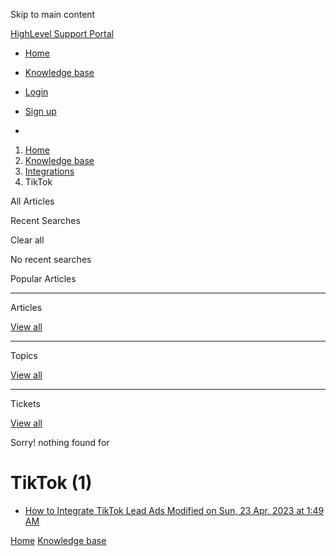 Skip to main content

[ HighLevel Support Portal ](https://help.gohighlevel.com)

  * [ Home ](/support/home)
  * [ Knowledge base ](/support/solutions)

  * [Login](/support/login)
  * [Sign up](/support/signup)
  * 

  1. [Home](/support/home)
  2. [Knowledge base](/support/solutions)
  3. [Integrations](/support/solutions/48000449584)
  4. TikTok

All  Articles 

Recent Searches

Clear all

No recent searches

Popular Articles

* * *

Articles

[View all](/support/search/solutions)

* * *

Topics

[View all](/support/search/topics)

* * *

Tickets

[View all](/support/search/tickets)

Sorry! nothing found for   

# TikTok (1)

  * [ How to Integrate TikTok Lead Ads Modified on Sun, 23 Apr, 2023 at 1:49 AM  ](/support/solutions/articles/48001223558-how-to-integrate-tiktok-lead-ads)

[Home](/support/home) [Knowledge base](/support/solutions)
